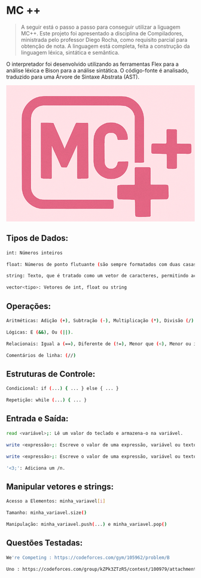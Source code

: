 # MC ++
>A seguir está o passo a passo para conseguir utilizar a liguagem MC++. Este projeto foi apresentado a disciplina de Compiladores, ministrada pelo professor Diego Rocha, como requisito parcial para obtenção de nota. A linguagem está completa, feita a construção da linguagem léxica, sintática e semântica.

O interpretador foi desenvolvido utilizando as ferramentas Flex para a análise léxica e Bison para a análise sintática. O código-fonte  é analisado, traduzido para uma Árvore de Sintaxe Abstrata (AST).

![](logo.png)

## Tipos de Dados:

```sh
int: Números inteiros
```
```sh
float: Números de ponto flutuante (são sempre formatados com duas casas decimais em operações aritméticas)
```
```sh
string: Texto, que é tratado como um vetor de caracteres, permitindo acesso a caracteres individuais
```
```sh
vector<tipo>: Vetores de int, float ou string
```

## Operações:

```sh
Aritméticas: Adição (+), Subtração (-), Multiplicação (*), Divisão (/) e Potência (^)
```
```sh
Lógicas: E (&&), Ou (||).
```
```sh
Relacionais: Igual a (==), Diferente de (!=), Menor que (<), Menor ou igual a (<=), Maior que (>), Maior ou igual a (>=).
```
```sh
Comentários de linha: (//)
```

## Estruturas de Controle:

```sh
Condicional: if (...) { ... } else { ... }
```
```sh
Repetição: while (...) { ... }
```

## Entrada e Saída:

```sh
read <variável>;: Lê um valor do teclado e armazena-o na variável.
```
```sh
write <expressão>;: Escreve o valor de uma expressão, variável ou texto na tela COM /n no final.
```
```sh
write <expressão>;: Escreve o valor de uma expressão, variável ou texto na tela SEM /n no final.
```
```sh
'<3;': Adiciona um /n.
```

## Manipular vetores e strings:

```sh
Acesso a Elementos: minha_variavel[i]
```
```sh
Tamanho: minha_variavel.size()
```
```sh
Manipulação: minha_variavel.push(...) e minha_variavel.pop()

```
## Questões Testadas:

```sh
We're Competing : https://codeforces.com/gym/105962/problem/B
```
```sh
Uno : https://codeforces.com/group/kZPk3ZTzR5/contest/100979/attachments/download/4289/maratona-mineira-2015-en.pdf
```



